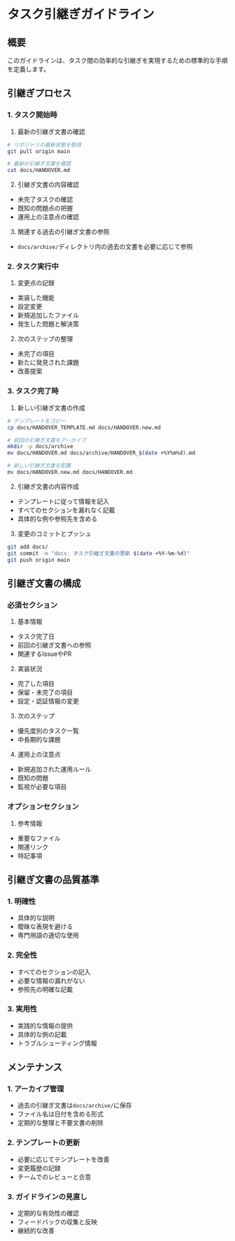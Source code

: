 # タスク引継ぎガイドライン

## 概要

このガイドラインは、タスク間の効率的な引継ぎを実現するための標準的な手順を定義します。

## 引継ぎプロセス

### 1. タスク開始時

1. 最新の引継ぎ文書の確認
```bash
# リポジトリの最新状態を取得
git pull origin main

# 最新の引継ぎ文書を確認
cat docs/HANDOVER.md
```

2. 引継ぎ文書の内容確認
- 未完了タスクの確認
- 既知の問題点の把握
- 運用上の注意点の確認

3. 関連する過去の引継ぎ文書の参照
- `docs/archive/`ディレクトリ内の過去の文書を必要に応じて参照

### 2. タスク実行中

1. 変更点の記録
- 実装した機能
- 設定変更
- 新規追加したファイル
- 発生した問題と解決策

2. 次のステップの整理
- 未完了の項目
- 新たに発見された課題
- 改善提案

### 3. タスク完了時

1. 新しい引継ぎ文書の作成
```bash
# テンプレートをコピー
cp docs/HANDOVER_TEMPLATE.md docs/HANDOVER.new.md

# 前回の引継ぎ文書をアーカイブ
mkdir -p docs/archive
mv docs/HANDOVER.md docs/archive/HANDOVER_$(date +%Y%m%d).md

# 新しい引継ぎ文書を配置
mv docs/HANDOVER.new.md docs/HANDOVER.md
```

2. 引継ぎ文書の内容作成
- テンプレートに従って情報を記入
- すべてのセクションを漏れなく記載
- 具体的な例や参照先を含める

3. 変更のコミットとプッシュ
```bash
git add docs/
git commit -m "docs: タスク引継ぎ文書の更新 $(date +%Y-%m-%d)"
git push origin main
```

## 引継ぎ文書の構成

### 必須セクション

1. 基本情報
- タスク完了日
- 前回の引継ぎ文書への参照
- 関連するIssueやPR

2. 実装状況
- 完了した項目
- 保留・未完了の項目
- 設定・認証情報の変更

3. 次のステップ
- 優先度別のタスク一覧
- 中長期的な課題

4. 運用上の注意点
- 新規追加された運用ルール
- 既知の問題
- 監視が必要な項目

### オプションセクション

1. 参考情報
- 重要なファイル
- 関連リンク
- 特記事項

## 引継ぎ文書の品質基準

### 1. 明確性
- 具体的な説明
- 曖昧な表現を避ける
- 専門用語の適切な使用

### 2. 完全性
- すべてのセクションの記入
- 必要な情報の漏れがない
- 参照先の明確な記載

### 3. 実用性
- 実践的な情報の提供
- 具体的な例の記載
- トラブルシューティング情報

## メンテナンス

### 1. アーカイブ管理
- 過去の引継ぎ文書は`docs/archive/`に保存
- ファイル名は日付を含める形式
- 定期的な整理と不要文書の削除

### 2. テンプレートの更新
- 必要に応じてテンプレートを改善
- 変更履歴の記録
- チームでのレビューと合意

### 3. ガイドラインの見直し
- 定期的な有効性の確認
- フィードバックの収集と反映
- 継続的な改善